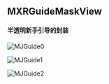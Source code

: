 ## MXRGuideMaskView


#### 半透明新手引导的封装

![MJGuide0](https://github.com/JingJing-Lin/MXRGuideMaskView/blob/master/images/MJGuide0.png)

![MJGuide1](https://github.com/JingJing-Lin/MXRGuideMaskView/blob/master/images/MJGuide1.gif)

![MJGuide2](https://github.com/JingJing-Lin/MXRGuideMaskView/blob/master/images/MJGuide2.gif)
